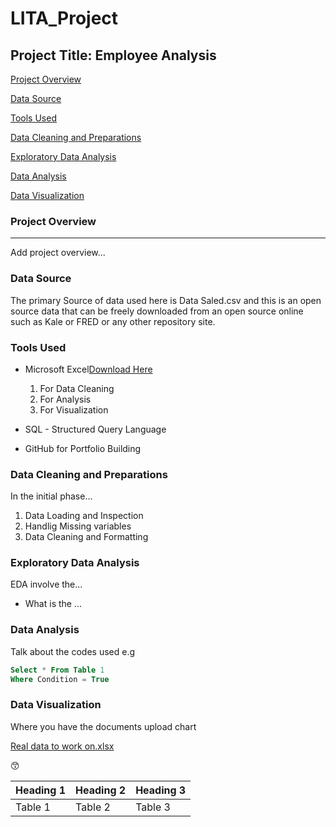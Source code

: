 # LITA_Project

## Project Title: Employee Analysis

[Project Overview](#project-overview)

[Data Source](#data-source)

[Tools Used](#tools-used)

[Data Cleaning and Preparations](#data-cleaning-and-preparations)

[Exploratory Data Analysis](#exploratory-data-analysis)

[Data Analysis](#data-analysis)

[Data Visualization](#data-visualization)

### Project Overview
---
Add project overview...

### Data Source
The primary Source of data used here is Data Saled.csv and this is an open source data that can be freely downloaded from an open source online such as Kale or FRED or any other repository site.  

### Tools Used
- Microsoft Excel[Download Here](http://www.microsoft.com)
     1. For Data Cleaning
     2. For Analysis
     3. For Visualization

- SQL - Structured Query Language
- GitHub for Portfolio Building

### Data Cleaning and Preparations
In the initial phase...
1. Data Loading and Inspection
2. Handlig Missing variables
3. Data Cleaning and Formatting

### Exploratory Data Analysis
EDA involve the...
- What is the ...

### Data Analysis
Talk about the codes used e.g

```SQL
Select * From Table 1
Where Condition = True
```

### Data Visualization
Where you have the documents upload chart
  
[Real data to work on.xlsx](https://github.com/user-attachments/files/17175553/Real.data.to.work.on.xlsx)

😙

|Heading 1|Heading 2|Heading 3|
|---------|---------|---------|
|Table 1  |Table 2  |Table 3  |
